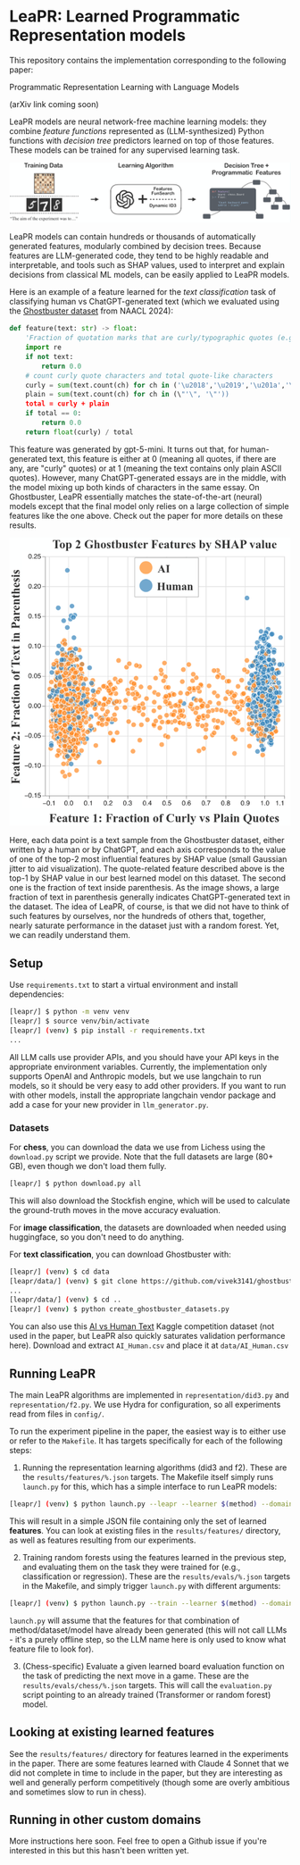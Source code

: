 # LeaPR: Learned Programmatic Representation models

This repository contains the implementation corresponding to the following paper:

Programmatic Representation Learning with Language Models

(arXiv link coming soon)

LeaPR models are neural network-free machine learning models: they combine *feature functions* represented as (LLM-synthesized) Python functions with *decision tree* predictors learned on top of those features. These models can be trained for any supervised learning task.

![Overview of Learned Programmatic Representation Models: training can take any supervised learning dataset and output a set of features implemented as Python functions.](img/fig1.png)

LeaPR models can contain hundreds or thousands of automatically generated features, modularly combined by decision trees. Because features are LLM-generated code, they tend to be highly readable and interpretable, and tools such as SHAP values, used to interpret and explain decisions from classical ML models, can be easily applied to LeaPR models.

Here is an example of a feature learned for the *text classification* task of classifying human vs ChatGPT-generated text (which we evaluated using the [Ghostbuster dataset](https://github.com/vivek3141/ghostbuster-data/) from NAACL 2024):

```python
def feature(text: str) -> float:
    'Fraction of quotation marks that are curly/typographic quotes (e.g., \u2018 \u2019 \u201c \u201d) vs plain ASCII quotes, indicating published/edited text'
    import re
    if not text:
        return 0.0
    # count curly quote characters and total quote-like characters
    curly = sum(text.count(ch) for ch in ('\u2018','\u2019','\u201a','\u201c','\u201d','\u201e'))
    plain = sum(text.count(ch) for ch in (\"'\", '\"'))
    total = curly + plain
    if total == 0:
        return 0.0
    return float(curly) / total
```

This feature was generated by gpt-5-mini. It turns out that, for human-generated text, this feature is either at 0 (meaning all quotes, if there are any, are "curly" quotes) or at 1 (meaning the text contains only plain ASCII quotes). However, many ChatGPT-generated essays are in the middle, with the model mixing up both kinds of characters in the same essay. On Ghostbuster, LeaPR essentially matches the state-of-the-art (neural) models except that the final model only relies on a large collection of simple features like the one above. Check out the paper for more details on these results.

![Top-2 Ghostbuster features by SHAP value.](img/fig3.png)

Here, each data point is a text sample from the Ghostbuster dataset, either written by a human or by ChatGPT, and each axis corresponds to the value of one of the top-2 most influential features by SHAP value (small Gaussian jitter to aid visualization). The quote-related feature described above is the top-1 by SHAP value in our best learned model on this dataset. The second one is the fraction of text inside parenthesis. As the image shows, a large fraction of text in parenthesis generally indicates ChatGPT-generated text in the dataset. The idea of LeaPR, of course, is that we did not have to think of such features by ourselves, nor the hundreds of others that, together, nearly saturate performance in the dataset just with a random forest. Yet, we can readily understand them.

## Setup

Use `requirements.txt` to start a virtual environment and install dependencies:

```sh
[leapr/] $ python -m venv venv
[leapr/] $ source venv/bin/activate
[leapr/] (venv) $ pip install -r requirements.txt
...
```

All LLM calls use provider APIs, and you should have your API keys in the appropriate environment variables. Currently, the implementation only supports OpenAI and Anthropic models, but we use langchain to run models, so it should be very easy to add other providers. If you want to run with other models, install the appropriate langchain vendor package and add a case for your new provider in `llm_generator.py`.

### Datasets

For **chess**, you can download the data we use from Lichess using the `download.py` script we provide. Note that the full datasets are large (80+ GB), even though we don't load them fully.

```sh
[leapr/] $ python download.py all
```

This will also download the Stockfish engine, which will be used to calculate the ground-truth moves in the move accuracy evaluation.

For **image classification**, the datasets are downloaded when needed using huggingface, so you don't need to do anything.

For **text classification**, you can download Ghostbuster with:

``` sh
[leapr/] (venv) $ cd data
[leapr/data/] (venv) $ git clone https://github.com/vivek3141/ghostbuster-data/
...
[leapr/data/] (venv) $ cd ..
[leapr/] (venv) $ python create_ghostbuster_datasets.py
```

You can also use this [AI vs Human Text](https://www.kaggle.com/datasets/shanegerami/ai-vs-human-text/data) Kaggle competition dataset (not used in the paper, but LeaPR also quickly saturates validation performance here). Download and extract `AI_Human.csv` and place it at `data/AI_Human.csv`

## Running LeaPR

The main LeaPR algorithms are implemented in `representation/did3.py` and `representation/f2.py`. We use Hydra for configuration, so all experiments read from files in `config/`.

To run the experiment pipeline in the paper, the easiest way is to either use or refer to the `Makefile`. It has targets specifically for each of the following steps:

1. Running the representation learning algorithms (did3 and f2). These are the `results/features/%.json` targets. The Makefile itself simply runs `launch.py` for this, which has a simple interface to run LeaPR models:

``` sh
[leapr/] (venv) $ python launch.py --leapr --learner $(method) --domain $(domain_dataset) --model $(model)
```

This will result in a simple JSON file containing only the set of learned **features**. You can look at existing files in the `results/features/` directory, as well as features resulting from our experiments.

2. Training random forests using the features learned in the previous step, and evaluating them on the task they were trained for (e.g., classification or regression). These are the `results/evals/%.json` targets in the Makefile, and simply trigger `launch.py` with different arguments:

``` sh
[leapr/] (venv) $ python launch.py --train --learner $(method) --domain $(domain_dataset) --model $(model)
```

`launch.py` will assume that the features for that combination of method/dataset/model have already been generated (this will not call LLMs - it's a purely offline step, so the LLM name here is only used to know what feature file to look for).

3. (Chess-specific) Evaluate a given learned board evaluation function on the task of predicting the next move in a game. These are the `results/evals/chess/%.json` targets. This will call the `evaluation.py` script pointing to an already trained (Transformer or random forest) model.

## Looking at existing learned features

See the `results/features/` directory for features learned in the experiments in the paper. There are some features learned with Claude 4 Sonnet that we did not complete in time to include in the paper, but they are interesting as well and generally perform competitively (though some are overly ambitious and sometimes slow to run in chess).

## Running in other custom domains

More instructions here soon. Feel free to open a Github issue if you're interested in this but this hasn't been written yet.
